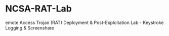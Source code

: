 # NCSA-RAT-Lab
emote Access Trojan (RAT) Deployment &amp; Post-Exploitation Lab - Keystroke Logging &amp; Screenshare
